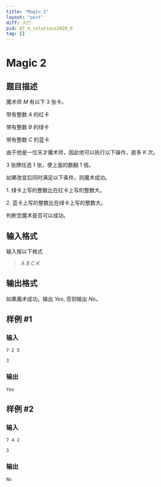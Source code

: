 ```yaml
---
title: "Magic 2"
layout: "post"
diff: 入门
pid: AT_m_solutions2020_b
tag: []
---
```


# Magic 2

## 题目描述

魔术师 $M$ 有以下 $3$ 张卡。

带有整数 $A$ 的红卡

带有整数 $B$ 的绿卡

带有整数 $C$ 的蓝卡

由于他是一位天才魔术师，因此他可以执行以下操作，直多 $K$ 次。

 $3$ 张牌任选 $1$ 张，使上面的数翻 $1$ 倍。
 
如果改变后同时满足以下条件，则魔术成功。

$1.$ 绿卡上写的整数比在红卡上写的整数大。

$2.$ 蓝卡上写的整数比在绿卡上写的整数大。

判断您魔术是否可以成功。

## 输入格式

输入按以下格式

> $A$ $B$ $C$ $K$

## 输出格式

如果魔术成功，输出 $Yes$, 否则输出 $No$。

## 样例 #1

### 输入

```
7 2 5
3
```

### 输出

```
Yes
```

## 样例 #2

### 输入

```
7 4 2
3
```

### 输出

```
No
```

